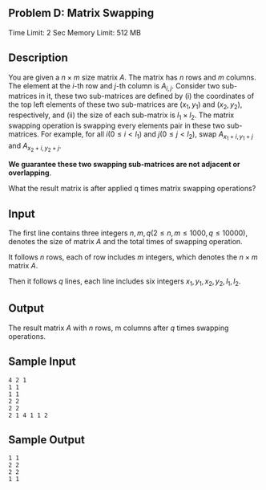 ## Problem D: Matrix Swapping

Time Limit: 2 Sec Memory Limit: 512 MB

## Description

You are given a $n×m$ size matrix $A$. The matrix has $n$ rows and $m$ columns. The element at the $i$-th row and $j$-th column is $A_{i,j}$. Consider two sub-matrices in it, these two sub-matrices are defined by (i) the coordinates of the top left elements of these two sub-matrices are $(x_1, y_1)$ and $(x_2, y_2)$, respectively, and (ii) the size of each sub-matrix is $l_1×l_2$. The matrix swapping operation is swapping every elements pair in these two sub-matrices. For example, for all $i (0 ≤ i < l_1)$ and $j (0 ≤ j < l_2)$, swap $A_{x_1+i,y_1+j}$ and $A_{x_2+i,y_2+j}$. 

**We guarantee these two swapping sub-matrices are not adjacent or overlapping**.

What the result matrix is after applied q times matrix swapping operations?

## Input

The first line contains three integers $n, m, q (2 ≤ n , m ≤ 1000, q ≤10000)$, denotes the size of matrix $A$ and the total times of swapping operation.

It follows $n$ rows, each of row includes $m$ integers, which denotes the $n×m$ matrix $A$.

Then it follows $q$ lines, each line includes six integers $x_1, y_1, x_2, y_2, l_1, l_2$.

## Output

The result matrix $A$ with $n$ rows, m columns after $q$ times swapping operations.

## Sample Input

```
4 2 1
1 1
1 1
2 2
2 2
2 1 4 1 1 2
```

## Sample Output

```
1 1 
2 2 
2 2 
1 1
```